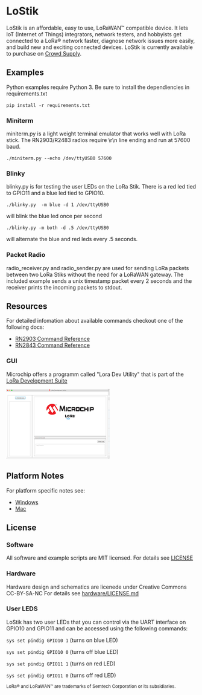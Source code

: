 # LoStik


LoStik is an affordable, easy to use, LoRaWAN™ compatible device. It lets IoT (Internet of Things) integrators, network testers, and hobbyists get connected to a LoRa® network faster, diagnose network issues more easily, and build new and exciting connected devices.  LoStik is currently available to purchase on [Crowd Supply](https://www.crowdsupply.com/third-venture/lostik).

## Examples

Python examples require Python 3.  Be sure to install the dependiencies in requirements.txt

    pip install -r requirements.txt

### Miniterm

miniterm.py is a light weight terminal emulator that works well with LoRa stick. 
The RN2903/R2483 radios require \r\n line ending and run at 57600 baud.

    ./miniterm.py --echo /dev/ttyUSB0 57600

### Blinky

blinky.py is for testing the user LEDs on the LoRa Stik.  There is a red led tied to GPIO11 and a blue led tied to GPIO10. 

    ./blinky.py  -m blue -d 1 /dev/ttyUSB0

will blink the blue led once per second

    ./blinky.py -m both -d .5 /dev/ttyUSB0

will alternate the blue and red leds every .5 seconds.

### Packet Radio

radio_receiver.py and radio_sender.py are used for sending LoRa packets between two LoRa Stiks without the need for a LoRaWAN gateway.  The included example sends a unix timestamp packet every 2 seconds and the receiver prints the incoming packets to stdout.

## Resources

For detailed infomation about available commands checkout one of the following docs:
* [RN2903 Command Reference](http://ww1.microchip.com/downloads/en/DeviceDoc/40001811A.pdf)
* [RN2843 Command Reference](http://ww1.microchip.com/downloads/en/DeviceDoc/40001784B.pdf)

### GUI
Microchip offers a programm called "Lora Dev Utility" that is part of the [LoRa Development Suite](https://www.microchip.com/developmenttools/ProductDetails/dv164140-1)

![](docs/images/lora-dev-utility.png)

## Platform Notes

For platform specific notes see:

* [Windows](docs/windows.md)
* [Mac](docs/mac.md)


## License

### Software

All software and example scripts are MIT licensed.  For details see [LICENSE](blob/master/LICENSE)

### Hardware
Hardware design and schematics are licenede under Creative Commons CC-BY-SA-NC  For details see [hardware/LICENSE.md](blob/master/hardware/LICENSE.md)

### User LEDS

LoStik has two user LEDs that you can control via the UART interface on GPIO10 and GPIO11 and can be accessed using the following commands:

```sys set pindig GPIO10 1``` (turns on blue LED)

```sys set pindig GPIO10 0``` (turns off blue LED)

```sys set pindig GPIO11 1``` (turns on red LED)

```sys set pindig GPIO11 0``` (turns off red LED)


<sup>LoRa® and LoRaWAN™ are trademarks of Semtech Corporation or its subsidiaries.</sup>
